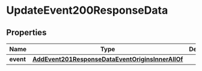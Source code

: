 

# UpdateEvent200ResponseData


## Properties

| Name | Type | Description | Notes |
|------------ | ------------- | ------------- | -------------|
|**event** | [**AddEvent201ResponseDataEventOriginsInnerAllOf**](AddEvent201ResponseDataEventOriginsInnerAllOf.md) |  |  [optional] |



